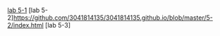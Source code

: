 [lab 5-1](https://github.com/3041814135/3041814135.github.io/blob/master/5-1/smile.html)
[lab 5-2]https://github.com/3041814135/3041814135.github.io/blob/master/5-2/index.html
[lab 5-3]
